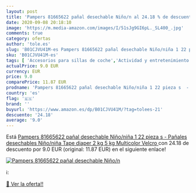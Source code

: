 ```yaml
---
layout: post
title: 'Pampers 81665622 pañal desechable Niño/n al 24.18 % de descuento'
date: 2020-09-08 20:18:10
image: 'https://m.media-amazon.com/images/I/51sJg9GI6pL._SL400_.jpg'
comments: true
category: ofertas
author: 'tole.es'
slug: 'B01CJVU41M-es Pampers 81665622 pañal desechable Niño/niña 1 22 pieza s -...'
sku: 'B01CJVU41M-es'
tags: [ 'Accesorios para sillas de coche','Actividad y entretenimiento','Andadores','Bebé','Espejos para asientos traseros','Higiene y cuidado','Sillas de coche y accesorios','Toallitas húmedas para bebé','Toallitas y accesorios para bebé','pañal','pañales', ]
actualPrice: 9.0 EUR
currency: EUR
price: 9.0
comparePrice: 11.87 EUR
prodname: 'Pampers 81665622 pañal desechable Niño/niña 1 22 pieza s  - Pañales desechables  Niño/niña  Tape diaper  2 kg  5 kg  Multicolor  Velcro '
country: 'es'
flag: '🇪🇸'
brand: ''
buyurl: 'https://www.amazon.es/dp/B01CJVU41M/?tag=tolees-21'
descuento: '24.18'
average: '9.0'
---
```


Está [Pampers 81665622 pañal desechable Niño/niña 1 22 pieza s  - Pañales desechables  Niño/niña  Tape diaper  2 kg  5 kg  Multicolor  Velcro ](https://www.amazon.es/dp/B01CJVU41M/?tag=tolees-21) con 24.18 de descuento por 9.0 EUR (original: 11.87 EUR) en el siguiente enlace!

[![Pampers 81665622 pañal desechable Niño/n](https://m.media-amazon.com/images/I/51sJg9GI6pL._SL400_.jpg)](https://www.amazon.es/dp/B01CJVU41M/?tag=tolees-21)

ℹ️:


[🛒 Ver la oferta!!](https://www.amazon.es/dp/B01CJVU41M/?tag=tolees-21)

